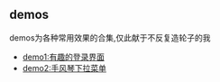 ## demos

demos为各种常用效果的合集,仅此献于不反复造轮子的我
* [demo1:有趣的登录界面](https://github.com/AmberYLopez-demos/demos/tree/master/demo1)
* [demo2:手风琴下拉菜单](https://github.com/AmberYLopez-demos/demos/tree/master/demo2)